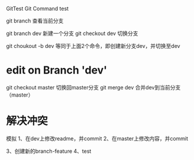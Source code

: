 GitTest Git Command test

git branch	查看当前分支

git branch dev	新建一个分支
git checkout dev 切换分支

git choukout -b dev  等同于上面2个命令，即创建新分支dev，并切换至dev

# edit on Branch 'dev'
git checkout master	切换回master分支
git merge dev		合并dev到当前分支（master）

# 解决冲突
模拟
1、在dev上修改readme，并commit
2、在master上修改内容，并commit

3、创建新的branch-feature
4、test
